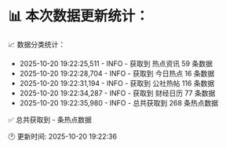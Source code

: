 📊 本次数据更新统计：
==========================

📈 数据分类统计：
- 2025-10-20 19:22:25,511 - INFO - 获取到 热点资讯 59 条数据
- 2025-10-20 19:22:28,704 - INFO - 获取到 今日热点 16 条数据
- 2025-10-20 19:22:31,194 - INFO - 获取到 公社热帖 116 条数据
- 2025-10-20 19:22:34,287 - INFO - 获取到 财经日历 77 条数据
- 2025-10-20 19:22:35,980 - INFO - 总共获取到 268 条热点数据

✅ 总共获取到 - 条热点数据

🕐 更新时间: 2025-10-20 19:22:36
